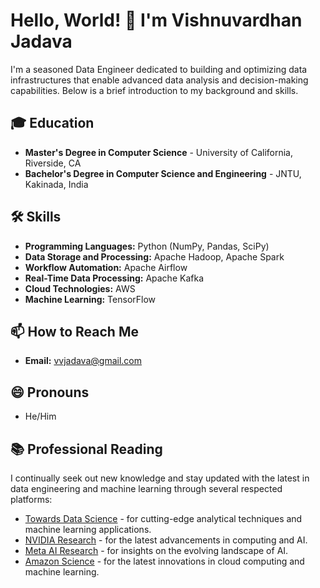 # Hello, World! 👋 I'm Vishnuvardhan Jadava

I'm a seasoned Data Engineer dedicated to building and optimizing data infrastructures that enable advanced data analysis and decision-making capabilities. Below is a brief introduction to my background and skills.

## 🎓 Education
- **Master's Degree in Computer Science** - University of California, Riverside, CA
- **Bachelor's Degree in Computer Science and Engineering** - JNTU, Kakinada, India

## 🛠️ Skills
- **Programming Languages:** Python (NumPy, Pandas, SciPy)
- **Data Storage and Processing:** Apache Hadoop, Apache Spark
- **Workflow Automation:** Apache Airflow
- **Real-Time Data Processing:** Apache Kafka
- **Cloud Technologies:** AWS
- **Machine Learning:** TensorFlow

## 📫 How to Reach Me
- **Email:** [vvjadava@gmail.com](mailto:vvjadava@gmail.com)

## 😄 Pronouns
- He/Him

## 📚 Professional Reading
I continually seek out new knowledge and stay updated with the latest in data engineering and machine learning through several respected platforms:
- [Towards Data Science](https://towardsdatascience.com/) - for cutting-edge analytical techniques and machine learning applications.
- [NVIDIA Research](https://www.nvidia.com/en-us/research/) - for the latest advancements in computing and AI.
- [Meta AI Research](https://ai.meta.com/research/) - for insights on the evolving landscape of AI.
- [Amazon Science](https://www.amazon.science/) - for the latest innovations in cloud computing and machine learning.
